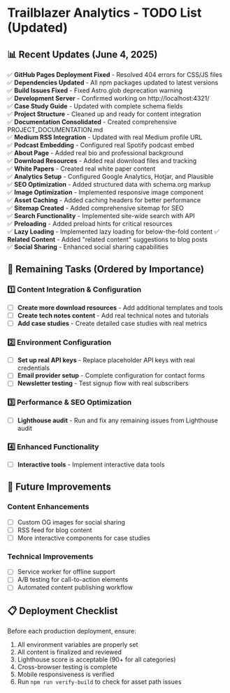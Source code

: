 # Trailblazer Analytics - TODO List (Updated)

## 📊 Recent Updates (June 4, 2025)
✅ **GitHub Pages Deployment Fixed** - Resolved 404 errors for CSS/JS files  
✅ **Dependencies Updated** - All npm packages updated to latest versions  
✅ **Build Issues Fixed** - Fixed Astro.glob deprecation warning  
✅ **Development Server** - Confirmed working on http://localhost:4321/  
✅ **Case Study Guide** - Updated with complete schema fields  
✅ **Project Structure** - Cleaned up and ready for content integration  
✅ **Documentation Consolidated** - Created comprehensive PROJECT_DOCUMENTATION.md  
✅ **Medium RSS Integration** - Updated with real Medium profile URL  
✅ **Podcast Embedding** - Configured real Spotify podcast embed  
✅ **About Page** - Added real bio and professional background  
✅ **Download Resources** - Added real download files and tracking  
✅ **White Papers** - Created real white paper content  
✅ **Analytics Setup** - Configured Google Analytics, Hotjar, and Plausible  
✅ **SEO Optimization** - Added structured data with schema.org markup  
✅ **Image Optimization** - Implemented responsive image component  
✅ **Asset Caching** - Added caching headers for better performance  
✅ **Sitemap Created** - Added comprehensive sitemap for SEO  
✅ **Search Functionality** - Implemented site-wide search with API  
✅ **Preloading** - Added preload hints for critical resources  
✅ **Lazy Loading** - Implemented lazy loading for below-the-fold content
✅ **Related Content** - Added "related content" suggestions to blog posts  
✅ **Social Sharing** - Enhanced social sharing capabilities  

## 🚀 Remaining Tasks (Ordered by Importance)

### 1️⃣ Content Integration & Configuration

- [ ] **Create more download resources** - Add additional templates and tools
- [ ] **Create tech notes content** - Add real technical notes and tutorials
- [ ] **Add case studies** - Create detailed case studies with real metrics

### 2️⃣ Environment Configuration

- [ ] **Set up real API keys** - Replace placeholder API keys with real credentials
- [ ] **Email provider setup** - Complete configuration for contact forms
- [ ] **Newsletter testing** - Test signup flow with real subscribers

### 3️⃣ Performance & SEO Optimization

- [ ] **Lighthouse audit** - Run and fix any remaining issues from Lighthouse audit

### 4️⃣ Enhanced Functionality

- [ ] **Interactive tools** - Implement interactive data tools

## 📝 Future Improvements

### Content Enhancements

- [ ] Custom OG images for social sharing
- [ ] RSS feed for blog content
- [ ] More interactive components for case studies

### Technical Improvements

- [ ] Service worker for offline support
- [ ] A/B testing for call-to-action elements
- [ ] Automated content publishing workflow

## 📋 Deployment Checklist

Before each production deployment, ensure:

1. All environment variables are properly set
2. All content is finalized and reviewed
3. Lighthouse score is acceptable (90+ for all categories)
4. Cross-browser testing is complete
5. Mobile responsiveness is verified
6. Run `npm run verify-build` to check for asset path issues
